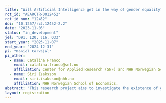 ```yaml
---
title: "Will Artificial Intelligence get in the way of gender equality?"
rct_id: "AEARCTR-0012452"
rct_id_num: "12452"
doi: "10.1257/rct.12452-2.2"
date: "2023-11-06"
status: "in_development"
jel: "D91, I20, J16, O33"
start_year: "2023-11-07"
end_year: "2024-12-31"
pi: "Daniel Carvajal"
pi_other:
  - name: Catalina Franco
    email: catalina.franco@snf.no
    affiliation: Center for Applied Research (SNF) and NHH Norwegian School of Economics
  - name: Siri Isaksson
    email: siri.isaksson@nhh.no
    affiliation: NHH Norwegian School of Economics.
abstract: "This research project aims to investigate the existence of gender differences in the adoption and use of AI technologies, specifically ChatGPT. Previous studies have highlighted a "Digital Divide," showing disparities in internet usage between men and women. This project seeks to extend our understanding of this divide to the realm of AI technologies. We aim to (i) identify whether a gender gap exists in the adoption of ChatGPT, (ii) explore the underlying mechanisms driving any observed disparities, (iii) assess the impact of this gap on productivity, and (iv) evaluate the efficacy of interventions aimed at reducing the gender gap in AI adoption."
layout: registration
---
```


